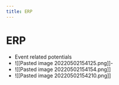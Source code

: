 ```yaml
---
title: ERP
---
```


# ERP
- Event related potentials
- ![[Pasted image 20220502154125.png]]- 
- ![[Pasted image 20220502154154.png]]
- ![[Pasted image 20220502154210.png]]






































